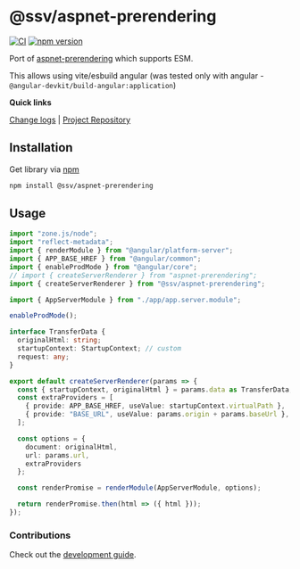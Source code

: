 [projectUri]: https://github.com/sketch7/aspnet-prerendering
[changeLog]: ./CHANGELOG.md
[developmentWorkflowWiki]: ./docs/DEVELOPMENT-WORKFLOW.md
[apiWiki]: ./docs/API.md

[npm]: https://www.npmjs.com/package/@ssv/aspnet-prerendering

# @ssv/aspnet-prerendering
[![CI](https://github.com/sketch7/aspnet-prerendering/actions/workflows/ci.yml/badge.svg)](https://github.com/sketch7/aspnet-prerendering/actions/workflows/ci.yml)
[![npm version](https://badge.fury.io/js/%40ssv%2Faspnet-prerendering.svg)](https://badge.fury.io/js/%40ssv%2Faspnet-prerendering)

Port of [aspnet-prerendering](https://github.com/aspnet/JavaScriptServices/blob/master/src/Microsoft.AspNetCore.SpaServices/npm/aspnet-prerendering/package.json) which supports ESM.

This allows using vite/esbuild angular (was tested only with angular - `@angular-devkit/build-angular:application`)


**Quick links**

[Change logs][changeLog] | [Project Repository][projectUri]

## Installation

Get library via [npm]

```bash
npm install @ssv/aspnet-prerendering
```


## Usage

```ts
import "zone.js/node";
import "reflect-metadata";
import { renderModule } from "@angular/platform-server";
import { APP_BASE_HREF } from "@angular/common";
import { enableProdMode } from "@angular/core";
// import { createServerRenderer } from "aspnet-prerendering";
import { createServerRenderer } from "@ssv/aspnet-prerendering";

import { AppServerModule } from "./app/app.server.module";

enableProdMode();

interface TransferData {
  originalHtml: string;
  startupContext: StartupContext; // custom
  request: any;
}

export default createServerRenderer(params => {
  const { startupContext, originalHtml } = params.data as TransferData;
  const extraProviders = [
    { provide: APP_BASE_HREF, useValue: startupContext.virtualPath },
    { provide: "BASE_URL", useValue: params.origin + params.baseUrl },
  ];

  const options = {
    document: originalHtml,
    url: params.url,
    extraProviders
  };

  const renderPromise = renderModule(AppServerModule, options);

  return renderPromise.then(html => ({ html }));
});
```


### Contributions

Check out the [development guide][developmentWorkflowWiki].
